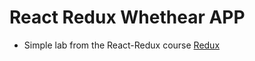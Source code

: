 # React Redux Whethear APP 

- Simple lab from the React-Redux course [Redux](https://www.udemy.com/react-redux/)
